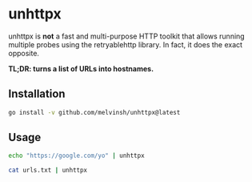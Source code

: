 # unhttpx
unhttpx is **not** a fast and multi-purpose HTTP toolkit that allows running multiple probes using the retryablehttp library. In fact, it does the exact opposite. 

**TL;DR: turns a list of URLs into hostnames.**

## Installation

``` bash
go install -v github.com/melvinsh/unhttpx@latest
```

## Usage

``` bash
echo "https://google.com/yo" | unhttpx

cat urls.txt | unhttpx
```

